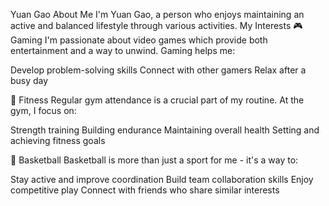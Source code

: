 Yuan Gao
About Me
I'm Yuan Gao, a person who enjoys maintaining an active and balanced lifestyle through various activities.
My Interests
🎮 Gaming
I'm passionate about video games which provide both entertainment and a way to unwind. Gaming helps me:

Develop problem-solving skills
Connect with other gamers
Relax after a busy day

💪 Fitness
Regular gym attendance is a crucial part of my routine. At the gym, I focus on:

Strength training
Building endurance
Maintaining overall health
Setting and achieving fitness goals

🏀 Basketball
Basketball is more than just a sport for me - it's a way to:

Stay active and improve coordination
Build team collaboration skills
Enjoy competitive play
Connect with friends who share similar interests